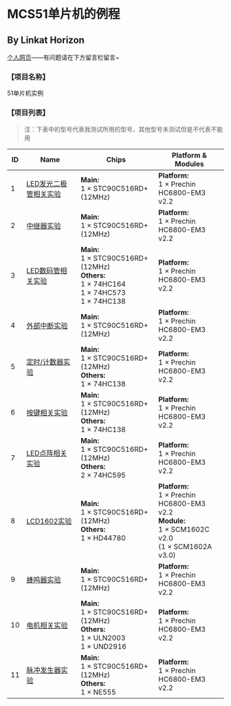 # MCS51单片机的例程

By Linkat Horizon
-------

[个人网页](http://ebhorizon.cn)——有问题请在下方留言栏留言~

### 【项目名称】

51单片机实例

### 【项目列表】

> 注：下表中的型号代表我测试所用的型号，其他型号未测试但是不代表不能用

| ID   | Name                                                         | Chips                                                        | Platform & Modules                                           |
| ---- | ------------------------------------------------------------ | ------------------------------------------------------------ | ------------------------------------------------------------ |
| 1    | [LED发光二极管相关实验](https://github.com/ebhorizon/Embedded_System_MCS51/tree/master/1_LED) | **Main:**<br>1 × STC90C516RD+ (12MHz)                        | **Platform:**<br>1 × Prechin HC6800-EM3 v2.2                 |
| 2    | [中继器实验](https://github.com/ebhorizon/Embedded_System_MCS51/tree/master/2_Relay) | **Main:**<br/>1 × STC90C516RD+ (12MHz)                       | **Platform:**<br/>1 × Prechin HC6800-EM3 v2.2                |
| 3    | [LED数码管相关实验](https://github.com/ebhorizon/Embedded_System_MCS51/tree/master/3_LED_Segment_Displays) | **Main:**<br/>1 × STC90C516RD+ (12MHz)<br>**Others:**<br>1 × 74HC164<br>1 × 74HC573<br>1 × 74HC138 | **Platform:**<br/>1 × Prechin HC6800-EM3 v2.2                |
| 4    | [外部中断实验](https://github.com/ebhorizon/Embedded_System_MCS51/tree/master/4_External_Interrupt) | **Main:**<br/>1 × STC90C516RD+ (12MHz)                       | **Platform:**<br/>1 × Prechin HC6800-EM3 v2.2                |
| 5    | [定时/计数器实验](https://github.com/ebhorizon/Embedded_System_MCS51/tree/master/5_Timer_Counter) | **Main:**<br/>1 × STC90C516RD+ (12MHz)<br/>**Others:**<br/>1 × 74HC138 | **Platform:**<br/>1 × Prechin HC6800-EM3 v2.2                |
| 6    | [按键相关实验](https://github.com/ebhorizon/Embedded_System_MCS51/tree/master/6_Keys) | **Main:**<br/>1 × STC90C516RD+ (12MHz)<br />**Others:**<br/>1 × 74HC138 | **Platform:**<br/>1 × Prechin HC6800-EM3 v2.2                |
| 7    | [LED点阵相关实验](https://github.com/ebhorizon/Embedded_System_MCS51/tree/master/7_LED_Lattice) | **Main:**<br/>1 × STC90C516RD+ (12MHz)<br />**Others:**<br/>2 × 74HC595 | **Platform:**<br/>1 × Prechin HC6800-EM3 v2.2                |
| 8    | [LCD1602实验](https://github.com/ebhorizon/Embedded_System_MCS51/tree/master/8_LCD1602) | **Main:**<br/>1 × STC90C516RD+ (12MHz)<br />**Others:**<br/>1 × HD44780 | **Platform:**<br/>1 × Prechin HC6800-EM3 v2.2<br/>**Module:**<br/>1 × SCM1602C v2.0<br/>(1 × SCM1602A v3.0) |
| 9    | [蜂鸣器实验](https://github.com/ebhorizon/Embedded_System_MCS51/tree/master/9_Buzzer) | **Main:**<br/>1 × STC90C516RD+ (12MHz)                       | **Platform:**<br/>1 × Prechin HC6800-EM3 v2.2                |
| 10   | [电机相关实验](https://github.com/ebhorizon/Embedded_System_MCS51/tree/master/10_Motor) | **Main:**<br/>1 × STC90C516RD+ (12MHz)<br/>**Others:**<br/>1 × ULN2003<br/>1 × UND2916 | **Platform:**<br/>1 × Prechin HC6800-EM3 v2.2                |
| 11   | [脉冲发生器实验](https://github.com/ebhorizon/Embedded_System_MCS51/tree/master/11_Pulse_Generator) | **Main:**<br/>1 × STC90C516RD+ (12MHz)<br/>**Others:**<br/>1 × NE555 | **Platform:**<br/>1 × Prechin HC6800-EM3 v2.2                |


